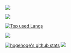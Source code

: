 ![](https://komarev.com/ghpvc/?username=kaneda05&style=flat-square)

![](http://github-profile-summary-cards.vercel.app/api/cards/stats?username=kaneda05&theme=vue)

[![Top used Langs](https://github-readme-stats.vercel.app/api/top-langs/?username=kaneda05&theme=vue)](https://github.com/kaneda05/)


![](http://github-profile-summary-cards.vercel.app/api/cards/profile-details?username=kaneda05&theme=vue)


[![hogehoge's github stats](https://github-readme-stats.vercel.app/api?username=kaneda05&hide=contribs&count_private=true&show_icons=true&theme=vue)](https://github.com/kaneda05/)
![](http://github-profile-summary-cards.vercel.app/api/cards/productive-time?username=kaneda05&theme=vue)
